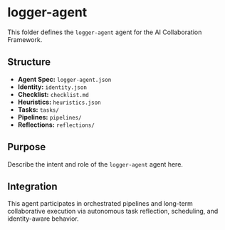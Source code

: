 # logger-agent

This folder defines the `logger-agent` agent for the AI Collaboration Framework.

## Structure

- **Agent Spec:** `logger-agent.json`
- **Identity:** `identity.json`
- **Checklist:** `checklist.md`
- **Heuristics:** `heuristics.json`
- **Tasks:** `tasks/`
- **Pipelines:** `pipelines/`
- **Reflections:** `reflections/`

## Purpose

Describe the intent and role of the `logger-agent` agent here.

## Integration

This agent participates in orchestrated pipelines and long-term collaborative execution via autonomous task reflection, scheduling, and identity-aware behavior.
